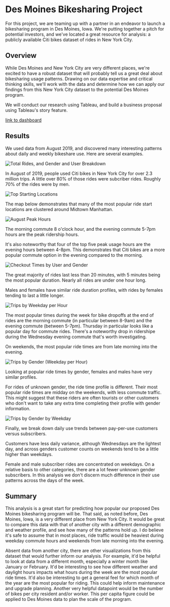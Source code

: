 # Des Moines Bikesharing Project
For this project, we are teaming up with a partner in an endeavor to launch a bikesharing program in Des Moines, Iowa. We're putting together a pitch for potential investors, and we've located a great resource for analysis: a publicly available Citi bikes dataset of rides in New York City. 

## Overview
While Des Moines and New York City are very different places, we're excited to have a robust dataset that will probably tell us a great deal about bikesharing usage patterns. Drawing on our data expertise and critical thinking skills, we'll work with the data and determine how we can apply our findings from this New York City dataset to the potential Des Moines program.

We will conduct our research using Tableau, and build a business proposal using Tableau's story feature.

[link to dashboard](https://public.tableau.com/profile/mike.flowers#!/vizhome/Bikesharing_Challenge_16150482631120/Story1?publish=yes)

## Results
We used data from August 2019, and discovered many interesting patterns about daily and weekly bikeshare use. Here are several examples.

![Total Rides, and Gender and User Breakdown](https://github.com/flowersmichael/bikesharing/blob/main/Total%20Rides%2C%20Gender%20and%20User%20Breakdown.png)

In August of 2019, people used Citi bikes in New York City for over 2.3 million trips. A little over 80% of those rides were subcriber rides. Roughly 70% of the rides were by men.


![Top Starting Locations](https://github.com/flowersmichael/bikesharing/blob/main/Top%20Starting%20Locations.png)

The map below demonstrates that many of the most popular ride start locations are clustered around Midtown Manhattan.


![August Peak Hours](https://github.com/flowersmichael/bikesharing/blob/main/August%20Peak%20Hours.png)

The morning commute 8 o'clock hour, and the evening commute 5-7pm hours are the peak ridership hours.

It's also noteworthy that four of the top five peak usage hours are the evening hours between 4-8pm. This demonstrates that Citi bikes are a more popular commute option in the evening compared to the morning.


![Checkout Times by User and Gender](https://github.com/flowersmichael/bikesharing/blob/main/Checkout%20Times%20by%20User%20and%20Gender.png)

The great majority of rides last less than 20 minutes, with 5 minutes being the most popular duration. Nearly all rides are under one hour long.

Males and females have similar ride duration profiles, with rides by females tending to last a little longer.


![Trips by Weekday per Hour](https://github.com/flowersmichael/bikesharing/blob/main/Trips%20by%20Weekday%20per%20Hour.png)

The most popular times during the week for bike dropoffs at the end of rides are the morning commute (in particular between 8-9am) and the evening commute (between 5-7pm). Thursday in particular looks like a popular day for commute rides. There's a noteworthy drop in ridershipe during the Wednesday evening commute that's worth investigating.

On weekends, the most popular ride times are from late morning into the evening.


![Trips by Gender (Weekday per Hour)](https://github.com/flowersmichael/bikesharing/blob/main/Trips%20by%20Gender%20(Weekday%20per%20Hour).png)

Looking at popular ride times by gender, females and males have very similar profiles.

For rides of unknown gender, the ride time profile is different. Their most popular ride times are midday on the weekends, with less commute traffic. This might suggest that these riders are often tourists or other customers who don't want to take any extra time completing their profile with gender information.

![Trips by Gender by Weekday](https://github.com/flowersmichael/bikesharing/blob/main/User%20Trips%20by%20Gender%20by%20Weekday.png)

Finally, we break down daily use trends between pay-per-use customers versus subscribers.

Customers have less daily variance, although Wednesdays are the lightest day, and across genders  customer counts on weekends tend to be a little higher than weekdays.

Female and male subscriber rides are concentrated on weekdays. On a relative basis to other categories, there are a lot fewer unknown gender subscribers. In this analysis we don't discern much difference in their use patterns across the days of the week.


## Summary
This analysis is a great start for predicting how popular our proposed Des Moines bikesharing program will be. That said, as noted before, Des Moines, Iowa, is a very different place from New York City. It would be great to compare this data with that of another city with a different demographic and weather profile, and see how many of the patterns hold up. I do believe it's safe to assume that in most places, ride traffic would be heaviest during weekday commute hours and weekends from late morning into the evening.

Absent data from another city, there are other visualizations from this dataset that would further inform our analysis. For example, it'd be helpful to look at data from a different month, especially a winter month like January or February. It'd be interesting to see how different weather and daylight hours impacts what hours during the week are the most popular ride times. It'd also be interesting to get a general feel for which month of the year are the most popular for riding. This could help inform maintenance and upgrade planning. Another very helpful datapoint would be the number of bikes per city resident and/or worker. This per capita figure could be applied to Des Moines data to plan the scale of the program.






